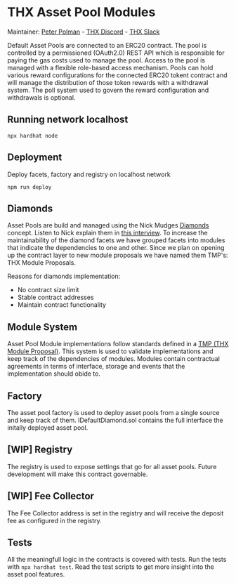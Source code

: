 # THX Asset Pool Modules

Maintainer: [Peter Polman](mailto:peter@thx.network) - [THX Discord](https://discord.gg/6n6QK8Qk) - [THX Slack](https://thx.page.link/slack)

Default Asset Pools are connected to an ERC20 contract. The pool is controlled by a permissioned (OAuth2.0) REST API which is responsible for paying the gas costs used to manage the pool. Access to the pool is managed with a flexible role-based access mechanism. Pools can hold various reward configurations for the connected ERC20 tokent contract and will manage the distribution of those token rewards with a withdrawal system. The poll system used to govern the reward configuration and withdrawals is optional.

## Running network localhost

```
npx hardhat node
```

## Deployment

Deploy facets, factory and registry on localhost network

```
npm run deploy
```

## Diamonds

Asset Pools are build and managed using the Nick Mudges [Diamonds](https://github.com/ethereum/EIPs/issues/2535) concept. Listen to Nick explain them in [this interview](https://www.youtube.com/watch?v=64VfajtPGJ4). To increase the maintainability of the diamond facets we have grouped facets into modules that indicate the dependencies to one and other. Since we plan on opening up the contract layer to new module proposals we have named them TMP's: THX Module Proposals.

Reasons for diamonds implementation:

-   No contract size limit
-   Stable contract addresses
-   Maintain contract functionality

## Module System

Asset Pool Module implementations follow standards defined in a [TMP (THX Module Proposal)](https://github.com/thxprotocol/modules). This system is used to validate implementations and keep track of the dependencies of modules. Modules contain contractual agreements in terms of interface, storage and events that the implementation should obide to.

## Factory

The asset pool factory is used to deploy asset pools from a single source and keep track of them. IDefaultDiamond.sol contains the full interface the initally deployed asset pool.

## [WIP] Registry

The registry is used to expose settings that go for all asset pools. Future development will make this contract governable.

## [WIP] Fee Collector

The Fee Collector address is set in the registry and will receive the deposit fee as configured in the registry.

## Tests

All the meaningfull logic in the contracts is covered with tests. Run the tests with `npx hardhat test`. Read the test scripts to get more insight into the asset pool features.
